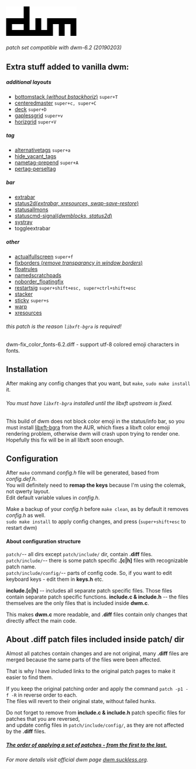 ![](dwm.png)
###### patch set compatible with dwm-6.2 (20190203)

## Extra stuff added to vanilla dwm:

##### additional layouts
- [bottomstack (*without bstackhoriz*)](https://dwm.suckless.org/patches/bottomstack/) `super+T`
- [centeredmaster](https://dwm.suckless.org/patches/centeredmaster/) `super+c, super+C`
- [deck](https://dwm.suckless.org/patches/deck/) `super+D`
- [gaplessgrid](https://dwm.suckless.org/patches/gaplessgrid/) `super+v`
- [horizgrid](https://dwm.suckless.org/patches/horizgrid/) `super+V`

##### tag
- [alternativetags](https://dwm.suckless.org/patches/alternativetags/) `super+a`
- [hide_vacant_tags](https://dwm.suckless.org/patches/hide_vacant_tags/)
- [nametag-prepend](https://dwm.suckless.org/patches/nametag/) `super+A`
- [pertag-perseltag](https://dwm.suckless.org/patches/pertag/)

##### bar
- [extrabar](https://dwm.suckless.org/patches/extrabar/)
- [status2d(*extrabar, xresources, swap-save-restore*)](https://dwm.suckless.org/patches/status2d/)
- [statusallmons](https://dwm.suckless.org/patches/statusallmons/)
- [statuscmd-signal(*dwmblocks, status2d*)](https://dwm.suckless.org/patches/statuscmd/)
- [systray](https://dwm.suckless.org/patches/systray/)
- toggleextrabar

##### other
- [actualfullscreen](https://dwm.suckless.org/patches/actualfullscreen/) `super+f`
- [fixborders (*remove transparancy in window borders*)](https://dwm.suckless.org/patches/alpha/)
- [floatrules](https://dwm.suckless.org/patches/floatrules/)
- [namedscratchpads](https://dwm.suckless.org/patches/namedscratchpads/)
- [noborder_floatingfix](https://dwm.suckless.org/patches/noborder/)
- [restartsig](https://dwm.suckless.org/patches/restartsig/) `super+shift+esc, super+ctrl+shift+esc`
- [stacker](https://dwm.suckless.org/patches/stacker/)
- [sticky](https://dwm.suckless.org/patches/sticky/) `super+s`
- [warp](https://dwm.suckless.org/patches/warp/)
- [xresources](https://dwm.suckless.org/patches/xresources/)

###### this patch is the reason `libxft-bgra` is required!
dwm-fix_color_fonts-6.2.diff - support utf-8 colored emoji characters in fonts.

## Installation

After making any config changes that you want, but `make`, `sudo make install` it.

###### You must have `libxft-bgra` installed until the libxft upstream is fixed.

This build of dwm does not block color emoji in the status/info bar, so you must install [libxft-bgra](https://aur.archlinux.org/packages/libxft-bgra/) from the AUR, which fixes a libxft color emoji rendering problem, otherwise dwm will crash upon trying to render one. Hopefully this fix will be in all libxft soon enough.

## Configuration

After `make` command *config.h* file will be generated, based from *config.def.h*.\
You will definitely need to **remap the keys** because I'm using the colemak, not qwerty layout.\
Edit default variable values in *config.h*.

Make a backup of your *config.h* before `make clean`, as by default it removes *config.h* as well.\
`sudo make install` to apply config changes, and press (`super+shift+esc` to restart dwm)

#### About configuration structure

`patch/`-- all dirs except `patch/include/` dir, contain **.diff** files.\
`patch/include/`--  there is some patch specific **.[c|h]** files with recognizable patch name.\
`patch/include/config/`-- parts of config code. So, if you want to edit keyboard keys - edit them in **keys.h** etc.

**include.[c|h]** -- includes all separate patch specific files. Those files contain separate patch specific functions.
**include.c & include.h** -- the files themselves are the only files that is included inside **dwm.c**.

This makes **dwm.c** more readable, and **.diff** files contain only changes that directly affect the main code.

## About .diff patch files included inside patch/ dir

Almost all patches contain changes and are not original, many **.diff** files are merged because the same parts of the files were been affected.

That is why I have included links to the original patch pages to make it easier to find them.

If you keep the original patching order and apply the command `patch -p1 -f -R` in reverse order to each.\
The files will revert to their original state, without failed hunks.

Do not forget to remove from **include.c & include.h** patch specific files for patches that you are reversed,\
and update config files in `patch/include/config/`, as they are not affected by the **.diff** files.

##### [The order of applying a set of patches - from the first to the last.](https://github.com/WANDEX/dwm/blob/master/patch/active_patch_list)

###### For more details visit official dwm page [dwm.suckless.org](https://dwm.suckless.org/).

